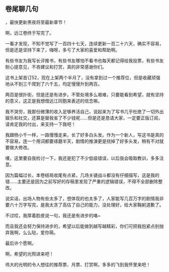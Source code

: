 ## 卷尾聊几句
，最快更新黑夜将至最新章节！

啊，远江卷终于写完了。

一看才发现，不知不觉写了一百四十七天，连续更新一百二十六天，确实不容易，但是还是坚持下来了，嗨呀，多亏了大家的喜爱和帮助啊。

有些书友为我写长评推书，有些书友哪怕不看书也每天都记得给我投票，有些书友耐心提意见，不吝建议和打赏，真的非常感谢你们。

这书上架首订52，现在上架两个半月了，没有拿到过一个推荐位，但是收藏顽强地从不到三千爬到了六千五，均定慢慢升到两百。

两百是很扑街，但是还是有进步。不管处境多么艰难，只要能看到希望，就有坚持的意义，这正是我想借远江同胞来表述的信念嘛。

我不哭穷，我那份微薄的收入足够养活自己，说起来为了写书几乎杜绝了一切外出娱乐和社交，还算是替我省了不少钱呢……但是还是恳请大家，一定要正版订阅，请肯定我的付出，来支持一下我吧！

我跟杨小千一样，一路慢慢走来，长了好多白头发。作为一个新人，写这书是真的不容易，连一个用词都要琢磨半天，剧情的推演更是挠掉了好多头发，稍有不对就要做大修改。

噢，这里要自我检讨一下，我还是犯了不少低级错误，以后我会吸取教训，多多注意。

因为篇幅过长，本卷结局收尾有点紧，几场关键战斗都没有仔细描写，这是我的错……主要还是因为之前写好的存稿里发现了严重的逻辑错误，不得不全部删除整改。

说实话，出场人物有些太多了，想体现的也太多了，人家能写几百万字的剧情我非要六十万字写完，是我太贪了高估了自己的能力，没处理好，给大家鞠躬道歉了。

不过哎，我厚着脸皮说一句，我还是有进步的咯~

而且我还会努力保持进步的，希望以后能做到越写越精彩，你们可把我抱紧点别抛弃我啊，么么哒，爱你萌。

最后许个愿啊。

啊，希望的光照进来吧！

伟大的光明的令人想往的推荐票、月票、打赏啊，多多的飞到我怀里来吧！

